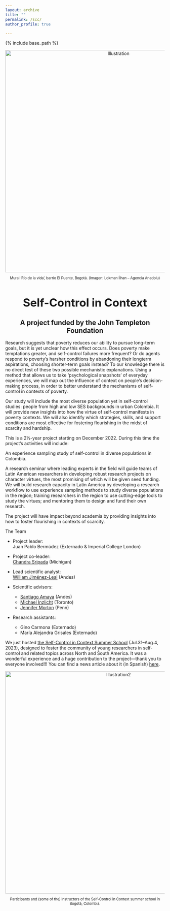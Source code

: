 ```yaml
---
layout: archive
title: ""
permalink: /scc/
author_profile: true

---
```


{% include base_path %}

<div style="text-align: center;">
    <img src="https://juanpablobermudez.github.io/bermudez.github.io/images/mural.jpg" alt="Illustration" style="width:700px;">
</div>

<div style="text-align: center;">
    <p style="font-size: 0.8em;">Mural ‘Río de la vida’, barrio El Puente, Bogotá. (Imagen: Lokman Ílhan – Agencia Anadolu)</p>
</div>

<div style="text-align: center;">
    <h1 style="font-size: 2.5em;">Self-Control in Context</h1>
    <h2 style="font-size: 1.5em;">A project funded by the John Templeton Foundation</h2>
</div>

Research suggests that poverty reduces our ability to pursue long-term goals, but it is yet unclear how this effect occurs. Does poverty make temptations greater, and self-control failures more frequent? Or do agents respond to poverty’s harsher conditions by abandoning their longterm aspirations, choosing shorter-term goals instead? To our knowledge there is no direct test of these two possible mechanistic explanations. Using a method that allows us to take ‘psychological snapshots’ of everyday experiences, we will map out the influence of context on people’s decision-making process, in order to better understand the mechanisms of self-control in contexts of poverty.

Our study will include the most diverse population yet in self-control studies: people from high and low SES backgrounds in urban Colombia. It will provide new insights into how the virtue of self-control manifests in poverty contexts. We will also identify which strategies, skills, and support conditions are most effective for fostering flourishing in the midst of scarcity and hardship. 

This is a 2½-year project starting on December 2022. During this time the project’s activities will include:

An experience sampling study of self-control in diverse populations in Colombia.

A research seminar where leading experts in the field will guide teams of Latin American researchers in developing robust research projects on character virtues, the most promising of which will be given seed funding. We will build research capacity in Latin America by developing a research workflow to use experience sampling methods to study diverse populations in the region; training researchers in the region to use cutting-edge tools to study the virtues; and mentoring them to design and fund their own research. 

The project will have impact beyond academia by providing insights into how to foster flourishing in contexts of scarcity.

The Team

- Project leader:  
  Juan Pablo Bermúdez (Externado & Imperial College London)

- Project co-leader:  
  [Chandra Sripada](https://sites.lsa.umich.edu/sripada/) (Michigan)

- Lead scientific analyst:  
  [William Jiménez-Leal](https://cienciassociales.uniandes.edu.co/psicologia/profesores/william-jimenez-leal/) (Andes)

- Scientific advisors:  
  - [Santiago Amaya](https://cienciassociales.uniandes.edu.co/filosofia/profesores/santiago-amaya/) (Andes)  
  - [Michael Inzlicht](https://michaelinzlicht.com/) (Toronto)  
  - [Jennifer Morton](https://jennifermmorton.com/) (Penn)

- Research assistants:  
  - Gino Carmona (Externado)  
  - María Alejandra Grisales (Externado)

We just hosted [the Self-Control in Context Summer School](chrome-extension://efaidnbmnnnibpcajpcglclefindmkaj/https://static1.squarespace.com/static/5d0464f9593c9200019d00ad/t/641b431630e0734258a70ef8/1679508247444/SCC+call+for+applicants.pdf) (Jul.31–Aug.4, 2023), designed to foster the community of young researchers in self-control and related topics across North and South America. It was a wonderful experience and a huge contribution to the project—thank you to everyone involved!!! You can find a news article about it (in Spanish) [here](https://www.uexternado.edu.co/ciencias-sociales-y-humanas/autocontrol-en-contexto-un-proyecto-conjunto-entre-la-facultad-de-ciencias-sociales-y-humanas-del-externado-y-la-john-templeton-foundation/).

<div style="text-align: center;">
    <img src="https://juanpablobermudez.github.io/bermudez.github.io/images/grupo.jpg" alt="Illustration2" style="width:700px;">
</div>

<div style="text-align: center;">
    <p style="font-size: 0.8em;">Participants and (some of the) instructors of the Self-Control in Context summer school in Bogotá, Colombia.</p>
</div>